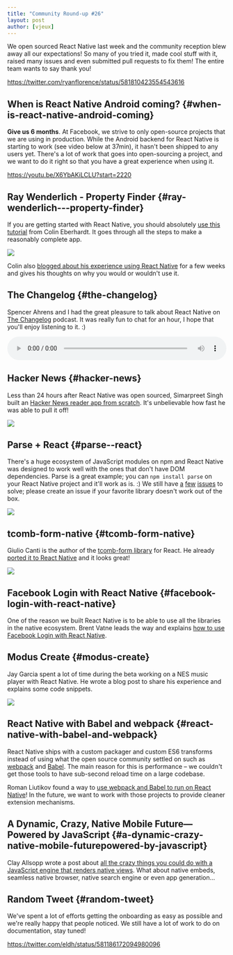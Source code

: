 ```yaml
---
title: "Community Round-up #26"
layout: post
author: [vjeux]
---
```


We open sourced React Native last week and the community reception blew away all our expectations! So many of you tried it, made cool stuff with it, raised many issues and even submitted pull requests to fix them! The entire team wants to say thank you!

https://twitter.com/ryanflorence/status/581810423554543616


## When is React Native Android coming? {#when-is-react-native-android-coming}

**Give us 6 months**. At Facebook, we strive to only open-source projects that we are using in production. While the Android backend for React Native is starting to work (see video below at 37min), it hasn't been shipped to any users yet. There's a lot of work that goes into open-sourcing a project, and we want to do it right so that you have a great experience when using it.

https://youtu.be/X6YbAKiLCLU?start=2220

## Ray Wenderlich - Property Finder {#ray-wenderlich---property-finder}

If you are getting started with React Native, you should absolutely [use this tutorial](http://www.raywenderlich.com/99473/introducing-react-native-building-apps-javascript) from Colin Eberhardt. It goes through all the steps to make a reasonably complete app.

[![](../images/blog/property-finder.png)](http://www.raywenderlich.com/99473/introducing-react-native-building-apps-javascript)

Colin also [blogged about his experience using React Native](http://blog.scottlogic.com/2015/03/26/react-native-retrospective.html) for a few weeks and gives his thoughts on why you would or wouldn't use it.


## The Changelog {#the-changelog}

Spencer Ahrens and I had the great pleasure to talk about React Native on [The Changelog](https://thechangelog.com/149/) podcast. It was really fun to chat for an hour, I hope that you'll enjoy listening to it. :)

<audio src="https://cdn.changelog.com/uploads/podcast/149/the-changelog-149.mp3" controls="controls" style="width: 100%"></audio>


## Hacker News {#hacker-news}

Less than 24 hours after React Native was open sourced, Simarpreet Singh built an [Hacker News reader app from scratch](https://github.com/iSimar/HackerNews-React-Native). It's unbelievable how fast he was able to pull it off!

[![](../images/blog/hacker-news-react-native.png)](https://github.com/iSimar/HackerNews-React-Native)


## Parse + React {#parse--react}

There's a huge ecosystem of JavaScript modules on npm and React Native was designed to work well with the ones that don't have DOM dependencies. Parse is a great example; you can `npm install parse` on your React Native project and it'll work as is. :) We still have [a](https://github.com/facebook/react-native/issues/406) [few](https://github.com/facebook/react-native/issues/370) [issues](https://github.com/facebook/react-native/issues/316) to solve; please create an issue if your favorite library doesn't work out of the box.

[![](../images/blog/parse-react.jpg)](http://blog.parse.com/2015/03/25/parse-and-react-shared-chemistry/)


## tcomb-form-native {#tcomb-form-native}

Giulio Canti is the author of the [tcomb-form library](https://github.com/gcanti/tcomb-form) for React. He already [ported it to React Native](https://github.com/gcanti/tcomb-form-native) and it looks great!

[![](../images/blog/tcomb-react-native.png)](https://github.com/gcanti/tcomb-form-native)


## Facebook Login with React Native {#facebook-login-with-react-native}

One of the reason we built React Native is to be able to use all the libraries in the native ecosystem. Brent Vatne leads the way and explains [how to use Facebook Login with React Native](http://brentvatne.ca/facebook-login-with-react-native/).


## Modus Create {#modus-create}

Jay Garcia spent a lot of time during the beta working on a NES music player with React Native. He wrote a blog post to share his experience and explains some code snippets.

[![](../images/blog/modus-create.gif)](http://moduscreate.com/react-native-has-landed/)


## React Native with Babel and webpack {#react-native-with-babel-and-webpack}

React Native ships with a custom packager and custom ES6 transforms instead of using what the open source community settled on such as [webpack](https://webpack.js.org/) and [Babel](https://babeljs.io/). The main reason for this is performance – we couldn't get those tools to have sub-second reload time on a large codebase.

Roman Liutikov found a way to [use webpack and Babel to run on React Native](https://github.com/roman01la/react-native-babel)! In the future, we want to work with those projects to provide cleaner extension mechanisms.


## A Dynamic, Crazy, Native Mobile Future—Powered by JavaScript {#a-dynamic-crazy-native-mobile-futurepowered-by-javascript}

Clay Allsopp wrote a post about [all the crazy things you could do with a JavaScript engine that renders native views](https://medium.com/@clayallsopp/a-dynamic-crazy-native-mobile-future-powered-by-javascript-70f2d56b1987). What about native embeds, seamless native browser, native search engine or even app generation...


## Random Tweet {#random-tweet}

We've spent a lot of efforts getting the onboarding as easy as possible and we're really happy that people noticed. We still have a lot of work to do on documentation, stay tuned!

https://twitter.com/eldh/status/581186172094980096
